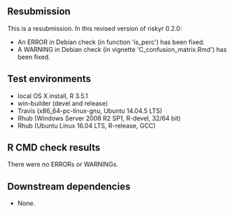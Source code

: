 ## Resubmission

This is a resubmission. In this revised version of riskyr 0.2.0:

* An ERROR in Debian check (in function 'is_perc') has been fixed. 
* A WARNING in Debian check (in vignette 'C_confusion_matrix.Rmd') has been fixed. 

## Test environments

* local OS X install, R 3.5.1
* win-builder (devel and release)
* Travis (x86_64-pc-linux-gnu, Ubuntu 14.04.5 LTS)
* Rhub (Windows Server 2008 R2 SP1, R-devel, 32/64 bit)
* Rhub (Ubuntu Linux 16.04 LTS, R-release, GCC)

## R CMD check results

There were no ERRORs or WARNINGs.

## Downstream dependencies

* None.
